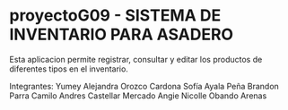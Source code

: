 # proyectoG09 - SISTEMA DE INVENTARIO PARA ASADERO

Esta aplicacion permite registrar, consultar y editar los productos de diferentes tipos en el inventario.

Integrantes:
Yumey Alejandra Orozco Cardona
Sofía Ayala Peña
Brandon Parra
Camilo Andres Castellar Mercado
Angie Nicolle Obando Arenas
